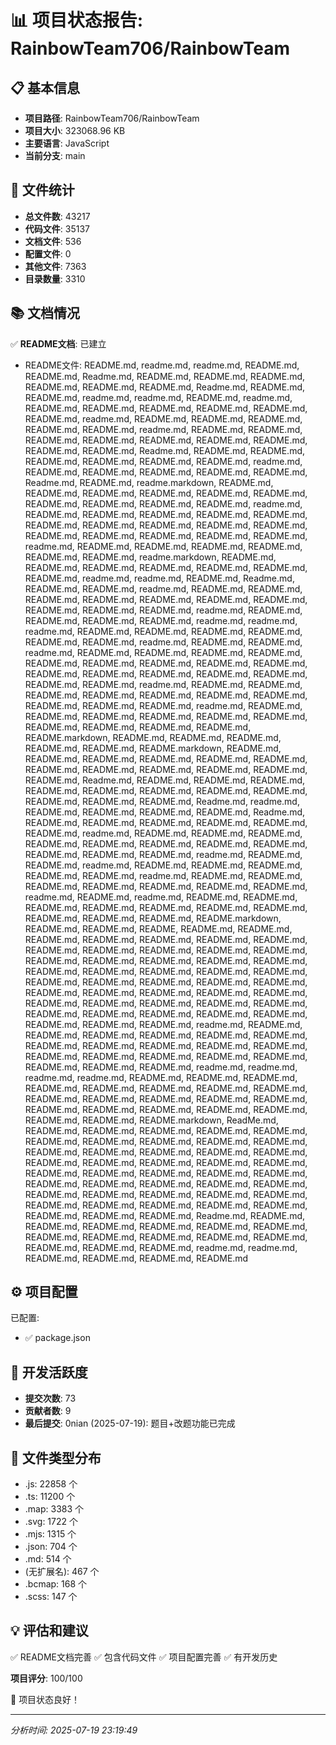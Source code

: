 # 📊 项目状态报告: RainbowTeam706/RainbowTeam

## 📋 基本信息

- **项目路径**: RainbowTeam706/RainbowTeam
- **项目大小**: 323068.96 KB
- **主要语言**: JavaScript
- **当前分支**: main

## 📁 文件统计

- **总文件数**: 43217
- **代码文件**: 35137
- **文档文件**: 536
- **配置文件**: 0
- **其他文件**: 7363
- **目录数量**: 3310

## 📚 文档情况

✅ **README文档**: 已建立
- README文件: README.md, readme.md, readme.md, README.md, README.md, Readme.md, README.md, README.md, README.md, README.md, README.md, README.md, Readme.md, README.md, README.md, readme.md, readme.md, README.md, readme.md, README.md, README.md, README.md, README.md, README.md, README.md, readme.md, README.md, README.md, README.md, README.md, README.md, readme.md, README.md, README.md, README.md, README.md, README.md, README.md, README.md, README.md, README.md, Readme.md, README.md, README.md, README.md, README.md, README.md, README.md, readme.md, README.md, README.md, README.md, README.md, README.md, Readme.md, README.md, readme.markdown, README.md, README.md, README.md, README.md, README.md, README.md, README.md, README.md, README.md, README.md, readme.md, README.md, README.md, README.md, README.md, README.md, README.md, README.md, README.md, README.md, README.md, README.md, README.md, README.md, README.md, README.md, readme.md, README.md, README.md, README.md, README.md, README.md, README.md, readme.markdown, README.md, README.md, README.md, README.md, README.md, README.md, README.md, readme.md, readme.md, README.md, Readme.md, README.md, README.md, readme.md, README.md, README.md, README.md, README.md, README.md, README.md, README.md, README.md, README.md, README.md, readme.md, README.md, README.md, README.md, README.md, readme.md, readme.md, readme.md, README.md, README.md, README.md, README.md, README.md, README.md, readme.md, README.md, README.md, readme.md, README.md, README.md, README.md, README.md, README.md, README.md, README.md, README.md, README.md, README.md, README.md, README.md, README.md, README.md, README.md, README.md, readme.md, README.md, README.md, README.md, README.md, README.md, README.md, README.md, README.md, README.md, README.md, readme.md, README.md, README.md, README.md, README.md, README.md, README.md, README.md, README.md, README.md, README.md, README.markdown, README.md, README.md, README.md, README.md, README.md, README.markdown, README.md, README.md, README.md, README.md, README.md, README.md, README.md, README.md, README.md, README.md, README.md, README.md, Readme.md, README.md, README.md, README.md, README.md, README.md, README.md, README.md, README.md, README.md, README.md, README.md, Readme.md, readme.md, README.md, README.md, README.md, README.md, Readme.md, README.md, README.md, README.md, README.md, README.md, README.md, readme.md, README.md, README.md, README.md, README.md, README.md, README.md, README.md, README.md, README.md, README.md, README.md, readme.md, README.md, README.md, readme.md, README.md, README.md, README.md, README.md, README.md, readme.md, README.md, README.md, README.md, README.md, README.md, README.md, README.md, readme.md, README.md, readme.md, README.md, README.md, README.md, README.md, README.md, README.md, README.md, README.md, README.md, README.md, README.markdown, README.md, README.md, README, README.md, README.md, README.md, README.md, README.md, README.md, README.md, README.md, README.md, README.md, README.md, README.md, README.md, README.md, README.md, README.md, README.md, README.md, README.md, README.md, README.md, README.md, README.md, README.md, README.md, README.md, README.md, README.md, README.md, README.md, README.md, README.md, README.md, README.md, README.md, README.md, README.md, README.md, README.md, README.md, README.md, README.md, README.md, README.md, README.md, readme.md, README.md, README.md, README.md, README.md, README.md, README.md, README.md, README.md, README.md, README.md, README.md, README.md, README.md, README.md, README.md, README.md, README.md, README.md, README.md, readme.md, readme.md, readme.md, readme.md, README.md, README.md, README.md, README.md, README.md, README.md, README.md, README.md, README.md, README.md, README.md, README.md, README.md, README.md, README.md, README.md, README.md, README.md, README.md, README.md, README.markdown, ReadMe.md, README.md, README.md, README.md, README.md, README.md, README.md, README.md, README.md, README.md, README.md, README.md, README.md, README.md, README.md, README.md, README.md, README.md, README.md, README.md, README.md, README.md, README.md, README.md, README.md, README.md, README.md, README.md, README.md, README.md, README.md, README.md, README.md, README.md, README.md, README.md, README.md, README.md, README.md, README.md, README.md, README.md, README.md, README.md, Readme.md, README.md, README.md, README.md, README.md, README.md, README.md, README.md, README.md, README.md, README.md, README.md, README.md, README.md, README.md, readme.md, readme.md, README.md, README.md, README.md, README.md

## ⚙️ 项目配置

已配置:
- ✅ package.json

## 🔄 开发活跃度

- **提交次数**: 73
- **贡献者数**: 9
- **最后提交**: 0nian (2025-07-19): 题目+改题功能已完成

## 📄 文件类型分布

- .js: 22858 个
- .ts: 11200 个
- .map: 3383 个
- .svg: 1722 个
- .mjs: 1315 个
- .json: 704 个
- .md: 514 个
- (无扩展名): 467 个
- .bcmap: 168 个
- .scss: 147 个

## 💡 评估和建议

✅ README文档完善
✅ 包含代码文件
✅ 项目配置完善
✅ 有开发历史

**项目评分**: 100/100

🎉 项目状态良好！

---
*分析时间: 2025-07-19 23:19:49*